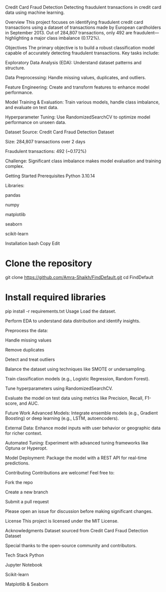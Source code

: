 Credit Card Fraud Detection
Detecting fraudulent transactions in credit card data using machine learning.

Overview
This project focuses on identifying fraudulent credit card transactions using a dataset of transactions made by European cardholders in September 2013. Out of 284,807 transactions, only 492 are fraudulent—highlighting a major class imbalance (0.172%).

Objectives
The primary objective is to build a robust classification model capable of accurately detecting fraudulent transactions. Key tasks include:

Exploratory Data Analysis (EDA): Understand dataset patterns and structure.

Data Preprocessing: Handle missing values, duplicates, and outliers.

Feature Engineering: Create and transform features to enhance model performance.

Model Training & Evaluation: Train various models, handle class imbalance, and evaluate on test data.

Hyperparameter Tuning: Use RandomizedSearchCV to optimize model performance on unseen data.

Dataset
Source: Credit Card Fraud Detection Dataset

Size: 284,807 transactions over 2 days

Fraudulent transactions: 492 (~0.172%)

Challenge: Significant class imbalance makes model evaluation and training complex.

Getting Started
Prerequisites
Python 3.10.14

Libraries:

pandas

numpy

matplotlib

seaborn

scikit-learn

Installation
bash
Copy
Edit
# Clone the repository
git clone https://github.com/Amra-Shaikh/FindDefault.git
cd FindDefault

# Install required libraries
pip install -r requirements.txt
Usage
Load the dataset.

Perform EDA to understand data distribution and identify insights.

Preprocess the data:

Handle missing values

Remove duplicates

Detect and treat outliers

Balance the dataset using techniques like SMOTE or undersampling.

Train classification models (e.g., Logistic Regression, Random Forest).

Tune hyperparameters using RandomizedSearchCV.

Evaluate the model on test data using metrics like Precision, Recall, F1-score, and AUC.

Future Work
Advanced Models: Integrate ensemble models (e.g., Gradient Boosting) or deep learning (e.g., LSTM, autoencoders).

External Data: Enhance model inputs with user behavior or geographic data for richer context.

Automated Tuning: Experiment with advanced tuning frameworks like Optuna or Hyperopt.

Model Deployment: Package the model with a REST API for real-time predictions.

Contributing
Contributions are welcome! Feel free to:

Fork the repo

Create a new branch

Submit a pull request

Please open an issue for discussion before making significant changes.

License
This project is licensed under the MIT License.

Acknowledgments
Dataset sourced from Credit Card Fraud Detection Dataset

Special thanks to the open-source community and contributors.

Tech Stack
Python

Jupyter Notebook

Scikit-learn

Matplotlib & Seaborn

